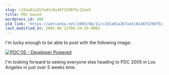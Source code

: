 ```yaml
---
slug: c191a81a2b7a43c8a36f3298f5c12ae5
title: PDC bound
wordpress_id: 406
old_link: 'https://adrianba.net/2005/08/11/c191a81a2b7a43c8a36f3298f5c12ae5/'
last_modified_at: 2005-08-12T00:34:39.000Z
---
```


I'm lucky enough to be able to post with the following
image:

[![PDC'05 - Developer Powered](http://channel9.msdn.com/pdc/Flairs/PDC05Flair_74848.jpg)](http://channel9.msdn.com/pdc/pdcfriends.aspx)

I'm looking forward to seeing everyone else heading to PDC 2005
in Los Angeles in just over 5 weeks time.
